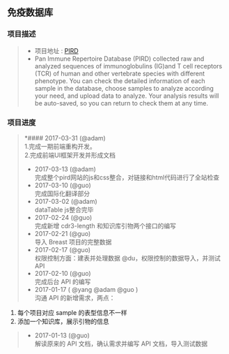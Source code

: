 免疫数据库
------
###  项目描述 <br />
>* 项目地址 : [PIRD](http://172.17.10.19/pird/) <br />
>* Pan Immune Repertoire Database (PIRD) collected raw and analyzed sequences of immunoglobulins (IG)and T cell receptors (TCR)
of human and other vertebrate species with different phenotype. You can check the detailed information of each sample in the 
database, choose samples to analyze according your need, and upload data to analyze. Your analysis results will be auto-saved, 
so you can return to check them at any time.

### 项目进度
>*#### 2017-03-31 (@adam)  
1.完成一期前端重构开发。  
2.完成前端UI框架开发并形成文档
>* 2017-03-13 (@adam)  
完成整个pird网站的js和css整合，对链接和html代码进行了全站检查
>* 2017-03-10 (@guo)  
完成国际化翻译部分
>* 2017-03-02 (@adam)  
dataTable js整合完毕
>* 2017-02-24 (@guo)  
完成新增 cdr3-length 和知识库引物两个接口的编写 
>* 2017-02-21 (@guo)  
导入 Breast 项目的完整数据
>* 2017-02-17 (@guo)  
权限控制方面：建表并处理数据 @du，权限控制的数据导入，并测试 API
>* 2017-02-10 (@guo)  
完成后台 API 的编写
>* 2017-01-17 ( @yang @adam @guo )  
沟通 API 的新增需求，两点：  
1. 每个项目对应 sample 的表型信息不一样  
2. 添加一个知识库，展示引物的信息
>* 2017-01-13 (@guo)  
解读原来的 API 文档，确认需求并编写 API 文档，导入测试数据
 
